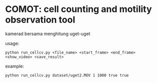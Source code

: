 # COMOT: cell counting and motility observation tool

kamerad bersama menghitung  uget-uget


usage: 
```
python run_cellcv.py <file_name> <start_frame> <end_frame> <show_video> <save_result>
```

example:
```
python run_cellcv.py dataset/uget2.MOV 1 1000 true true
```
